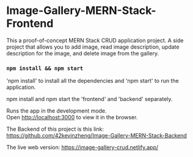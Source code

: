 # Image-Gallery-MERN-Stack-Frontend
This a proof-of-concept MERN Stack CRUD application project. A side project that allows you to add image, read image description, 
update description for the image, and delete image from the gallery.


### `npm install && npm start`
'npm install' to install all the dependencies and 'npm start' to run the application.

npm install and npm start the 'frontend' and 'backend' separately. 

Runs the app in the development mode.\
Open [http://localhost:3000](http://localhost:3000) to view it in the browser.

The Backend of this project is this link:
https://github.com/42kevinzheng/Image-Gallery-MERN-Stack-Backend


The live web version: https://image-gallery-crud.netlify.app/


